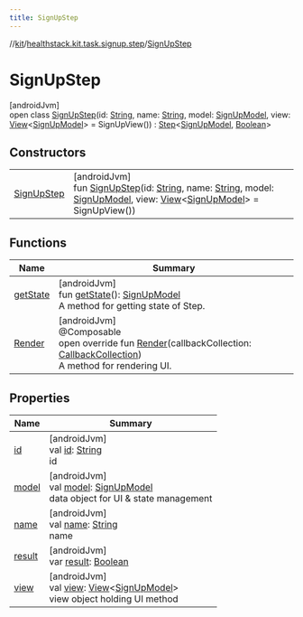 ```yaml
---
title: SignUpStep
---
```

//[kit](../../../index.html)/[healthstack.kit.task.signup.step](../index.html)/[SignUpStep](index.html)



# SignUpStep



[androidJvm]\
open class [SignUpStep](index.html)(id: [String](https://kotlinlang.org/api/latest/jvm/stdlib/kotlin/-string/index.html), name: [String](https://kotlinlang.org/api/latest/jvm/stdlib/kotlin/-string/index.html), model: [SignUpModel](../../healthstack.kit.task.signup.model/-sign-up-model/index.html), view: [View](../../healthstack.kit.task.base/-view/index.html)&lt;[SignUpModel](../../healthstack.kit.task.signup.model/-sign-up-model/index.html)&gt; = SignUpView()) : [Step](../../healthstack.kit.task.base/-step/index.html)&lt;[SignUpModel](../../healthstack.kit.task.signup.model/-sign-up-model/index.html), [Boolean](https://kotlinlang.org/api/latest/jvm/stdlib/kotlin/-boolean/index.html)&gt;



## Constructors


| | |
|---|---|
| [SignUpStep](-sign-up-step.html) | [androidJvm]<br>fun [SignUpStep](-sign-up-step.html)(id: [String](https://kotlinlang.org/api/latest/jvm/stdlib/kotlin/-string/index.html), name: [String](https://kotlinlang.org/api/latest/jvm/stdlib/kotlin/-string/index.html), model: [SignUpModel](../../healthstack.kit.task.signup.model/-sign-up-model/index.html), view: [View](../../healthstack.kit.task.base/-view/index.html)&lt;[SignUpModel](../../healthstack.kit.task.signup.model/-sign-up-model/index.html)&gt; = SignUpView()) |


## Functions


| Name | Summary |
|---|---|
| [getState](../../healthstack.kit.task.base/-step/get-state.html) | [androidJvm]<br>fun [getState](../../healthstack.kit.task.base/-step/get-state.html)(): [SignUpModel](../../healthstack.kit.task.signup.model/-sign-up-model/index.html)<br>A method for getting state of Step. |
| [Render](-render.html) | [androidJvm]<br>@Composable<br>open override fun [Render](-render.html)(callbackCollection: [CallbackCollection](../../healthstack.kit.task.base/-callback-collection/index.html))<br>A method for rendering UI. |


## Properties


| Name | Summary |
|---|---|
| [id](../../healthstack.kit.task.base/-step/id.html) | [androidJvm]<br>val [id](../../healthstack.kit.task.base/-step/id.html): [String](https://kotlinlang.org/api/latest/jvm/stdlib/kotlin/-string/index.html)<br>id |
| [model](../../healthstack.kit.task.base/-step/model.html) | [androidJvm]<br>val [model](../../healthstack.kit.task.base/-step/model.html): [SignUpModel](../../healthstack.kit.task.signup.model/-sign-up-model/index.html)<br>data object for UI & state management |
| [name](../../healthstack.kit.task.base/-step/name.html) | [androidJvm]<br>val [name](../../healthstack.kit.task.base/-step/name.html): [String](https://kotlinlang.org/api/latest/jvm/stdlib/kotlin/-string/index.html)<br>name |
| [result](../../healthstack.kit.task.base/-step/result.html) | [androidJvm]<br>var [result](../../healthstack.kit.task.base/-step/result.html): [Boolean](https://kotlinlang.org/api/latest/jvm/stdlib/kotlin/-boolean/index.html) |
| [view](../../healthstack.kit.task.base/-step/view.html) | [androidJvm]<br>val [view](../../healthstack.kit.task.base/-step/view.html): [View](../../healthstack.kit.task.base/-view/index.html)&lt;[SignUpModel](../../healthstack.kit.task.signup.model/-sign-up-model/index.html)&gt;<br>view object holding UI method |

